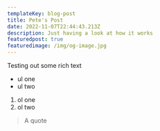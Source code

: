 ```yaml
---
templateKey: blog-post
title: Pete's Post
date: 2022-11-07T22:44:43.213Z
description: Just having a look at how it works
featuredpost: true
featuredimage: /img/og-image.jpg
---
```

T﻿esting out some rich text

* u﻿l one
* u﻿l two

1. o﻿l one
2. o﻿l two

> A﻿ quote
